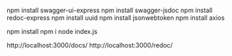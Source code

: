 npm install swagger-ui-express
npm install swagger-jsdoc
npm install redoc-express
npm install uuid
npm install jsonwebtoken
npm install axios


npm install
npm i
node index.js

http://localhost:3000/docs/
http://localhost:3000/redoc/
